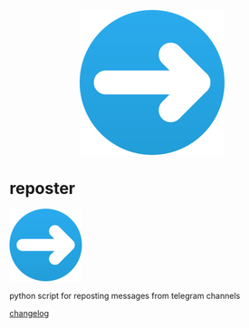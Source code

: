 <p align="center">
  <img src="https://github.com/gmankab/reposter/blob/main/reposter/icon.png?raw=true" />
</p>

# reposter

<img src="reposter/icon.svg" width="128" height="128">

python script for reposting messages from telegram channels

[changelog](changelog.md)
